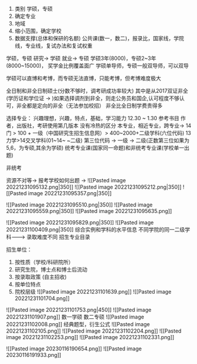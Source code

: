 1. 类别   学硕，专硕
2. 确定专业
3. 地域
4. 缩小范围，确定学校
5. 数据支撑(总体和保研的名额)  公共课(数一，数二)，报录比，国家线，学院线，专业线，复试办法和复试权重


学硕，专硕
研究-> 学硕
就业-> 专硕
学硕3年(8000)，专硕2~3年(8000~15000)， 
奖学金比例覆盖面广
学硕单导师，专硕一般双导师，可以双导

学硕可以直博和考博，而专硕无法直博，只能考博，但考博难度极大

全日制和非全日制硕士(分数不够时，调考研成功率较大)
其中是从2017双证非全(学历证和学位证 -> )如果选择调剂到非全，则走公务员和国企,认可程度不够认可，非全都是定向的非全（无法参加校招）
非全比全日制学费贵得多

选择专业： 
兴趣理想，兴趣，特点，基础，学习能力
12.30 ~ 1.30  参考书目  作者，出版社，考研使用第几版本
没有冷热的区分
本专业，相近专业，跨专业->
14门 > 100 + 一级（中国研究生招生信息网）> 400~2000+二级学科(六位代码)
13力学>14交叉学科(01~14~ ~二级)
第三位代码 -> 一级 -> 二级(正数第三位如果为5,6，为专硕,其余为学硕)
统考专业课(国家同一命题)和非统考专业课(学校单一出题)

非统考

资源不对等-> 报考学校如何出题 -> 
![[Pasted image 20221231095132.png|350]]
![[Pasted image 20221231095212.png|350]]
![[Pasted image 20221231095357.png|350]]

![[Pasted image 20221231095510.png|350]]
![[Pasted image 20221231095559.png|350]]
![[Pasted image 20221231095635.png]]

![[Pasted image 20221231095829.png|350]]
![[Pasted image 20221231100409.png|350]]
综合实例和学科的水平信息
不同学院的同一二级学科---> 录取难度不同
招生专业目录

招生单位：
1. 按性质（学校/科研院所）
2. 研究生院，博士点和博士后流动
3. 按录取政策 (自主招收)
4. 按单位特点
5. 院校层级
![[Pasted image 20221231101639.png]]
![[Pasted image 20221231101704.png]]

![[Pasted image 20221231101753.png|450]]
![[Pasted image 20221231101907.png]]
数一学硕
数二专硕
![[Pasted image 20221231102008.png]]
经典题型，衍生公式
![[Pasted image 20221231102105.png]]
![[Pasted image 20221231102204.png]]
![[Pasted image 20221231102253.png]]
![[Pasted image 20221231102331.png]]


![[Pasted image 20230116190654.png]]
![[Pasted image 20230116191933.png]]
